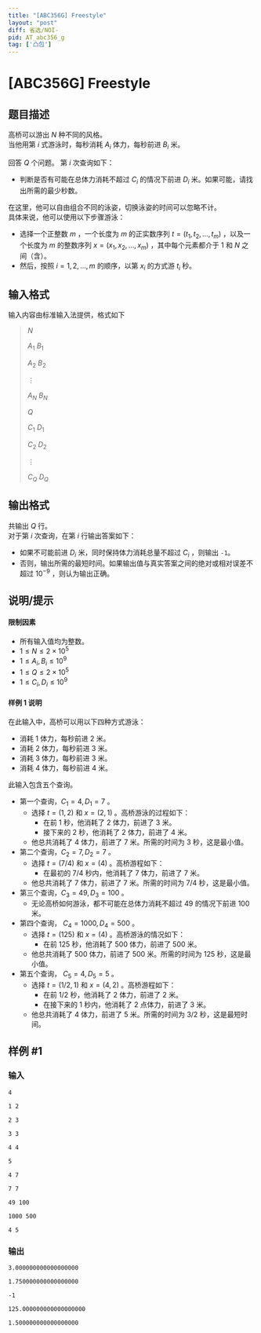```yaml
---
title: "[ABC356G] Freestyle"
layout: "post"
diff: 省选/NOI-
pid: AT_abc356_g
tag: ['凸包']
---
```


# [ABC356G] Freestyle

## 题目描述

高桥可以游出 $N$ 种不同的风格。  
当他用第 $i$ 式游泳时，每秒消耗 $A_i$ 体力，每秒前进 $B_i$ 米。

回答 $Q$ 个问题。 第 $i$ 次查询如下：

- 判断是否有可能在总体力消耗不超过 $C_i$ 的情况下前进 $D_i$ 米。如果可能，请找出所需的最少秒数。

在这里，他可以自由组合不同的泳姿，切换泳姿的时间可以忽略不计。  
具体来说，他可以使用以下步骤游泳：

- 选择一个正整数 $m$ ，一个长度为 $m$ 的正实数序列 $t=(t_1,t_2,\dots,t_m)$ ，以及一个长度为 $m$ 的整数序列 $x=(x_1,x_2,\dots,x_m)$ ，其中每个元素都介于 $1$ 和 $N$ 之间（含）。
- 然后，按照 $i=1,2,\dots,m$ 的顺序，以第 $x_i$ 的方式游 $t_i$ 秒。

## 输入格式

输入内容由标准输入法提供，格式如下

>$N$
>
>$A_1$ $B_1$
>
>$A_2$ $B_2$
>
>$\vdots$
>
>$A_N$ $B_N$
>
>$Q$
>
>$C_1$ $D_1$
>
>$C_2$ $D_2$
>
>$\vdots$
>
>$C_Q$ $D_Q$

## 输出格式

共输出 $Q$ 行。  
对于第 $i$ 次查询，在第 $i$ 行输出答案如下：

- 如果不可能前进 $D_i$ 米，同时保持体力消耗总量不超过 $C_i$ ，则输出 `-1`。
- 否则，输出所需的最短时间。如果输出值与真实答案之间的绝对或相对误差不超过 $10^{-9}$ ，则认为输出正确。

## 说明/提示

#### 限制因素

- 所有输入值均为整数。
- $1 \le N \le 2 \times 10^5$
- $1 \le A_i, B_i \le 10^9$
- $1 \le Q \le 2 \times 10^5$
- $1 \le C_i, D_i \le 10^9$ 

#### 样例 $1$ 说明

在此输入中，高桥可以用以下四种方式游泳：

- 消耗 $1$ 体力，每秒前进 $2$ 米。
- 消耗 $2$ 体力，每秒前进 $3$ 米。
- 消耗 $3$ 体力，每秒前进 $3$ 米。
- 消耗 $4$ 体力，每秒前进 $4$ 米。

此输入包含五个查询。

- 第一个查询，$C_1=4, D_1=7$ 。
    - 选择 $t=(1,2)$ 和 $x=(2,1)$ 。高桥游泳的过程如下：
        - 在前 $1$ 秒，他消耗了 $2$ 体力，前进了 $3$ 米。
        - 接下来的 $2$ 秒，他消耗了 $2$ 体力，前进了 $4$ 米。
    - 他总共消耗了 $4$ 体力，前进了 $7$ 米。所需的时间为 $3$ 秒，这是最小值。
- 第二个查询，$C_2=7, D_2=7$ 。
    - 选择 $t=(7/4)$ 和 $x=(4)$ 。高桥游程如下：
        - 在最初的 $7/4$ 秒内，他消耗了 $7$ 体力，前进了 $7$ 米。
    - 他总共消耗了 $7$ 体力，前进了 $7$ 米。所需的时间为 $7/4$ 秒，这是最小值。
- 第三个查询，$C_3=49, D_3=100$ 。
    - 无论高桥如何游泳，都不可能在总体力消耗不超过 $49$ 的情况下前进 $100$ 米。
- 第四个查询， $C_4=1000, D_4=500$ 。
    - 选择 $t=(125)$ 和 $x=(4)$ 。高桥游泳的情况如下：
        - 在前 $125$ 秒，他消耗了 $500$ 体力，前进了 $500$ 米。
    - 他总共消耗了 $500$ 体力，前进了 $500$ 米。所需的时间为 $125$ 秒，这是最小值。
- 第五个查询， $C_5=4, D_5=5$ 。
    - 选择 $t=(1/2,1)$ 和 $x=(4,2)$ 。高桥游程如下：
        - 在前 $1/2$ 秒，他消耗了 $2$ 体力，前进了 $2$ 米。
        - 在接下来的 $1$ 秒内，他消耗了 $2$ 点体力，前进了 $3$ 米。
    - 他总共消耗了 $4$ 体力，前进了 $5$ 米。所需的时间为 $3/2$ 秒，这是最短时间。

## 样例 #1

### 输入

```
4
1 2
2 3
3 3
4 4
5
4 7
7 7
49 100
1000 500
4 5
```

### 输出

```
3.000000000000000000
1.750000000000000000
-1
125.000000000000000000
1.500000000000000000
```

